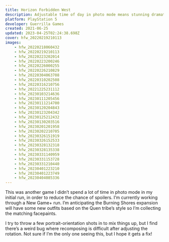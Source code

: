 ```yaml
---
title: Horizon Forbidden West
description: Adjustable time of day in photo mode means stunning dramatic skies in every&nbsp;shot!
platform: PlayStation 5
developer: Guerrilla Games
created: 2021-06-25
updated: 2023-04-25T02:24:38.698Z
cover: hfw_20220219210113
images:
    - hfw_20220218060432
    - hfw_20220219210113
    - hfw_20220223202014
    - hfw_20220223200246
    - hfw_20220226000255
    - hfw_20220226210829
    - hfw_20220304063708
    - hfw_20220310202508
    - hfw_20220316210756
    - hfw_20221225231112
    - hfw_20230103214636
    - hfw_20230111205456
    - hfw_20230111214700
    - hfw_20230120204843
    - hfw_20230123204342
    - hfw_20230125212432
    - hfw_20230130203516
    - hfw_20230201201958
    - hfw_20230202210705
    - hfw_20230326151919
    - hfw_20230326152533
    - hfw_20230328132318
    - hfw_20230328135338
    - hfw_20230331140959
    - hfw_20230331153728
    - hfw_20230331210440
    - hfw_20230401223210
    - hfw_20230401223749
    - hfw_20230404085336
---
```


This was another game I didn’t spend a lot of time in photo mode in my initial run, in order to reduce the chance of spoilers. I’m currently working through a New Game+ run. I’m anticipating the Burning Shores expansion will have some new outfits based on the Quen tribe’s style so I’m collecting the matching facepaints.

I try to throw a few portrait-orientation shots in to mix things up, but I find
there’s a weird bug where recomposing is difficult after adjusting the rotation. Not sure if I’m the only one seeing this, but I hope it gets a&nbsp;fix!
